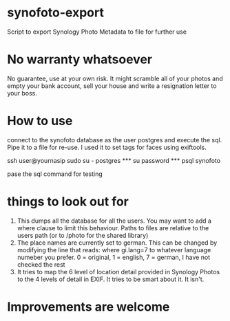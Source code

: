 # synofoto-export
Script to export Synology Photo Metadata to file for further use

# No warranty whatsoever
No guarantee, use at your own risk. It might scramble all of your photos and empty your bank account, sell your house and write a resignation letter to your boss.

# How to use
connect to the synofoto database as the user postgres and execute the sql. Pipe it to a file for re-use. I used it to set tags for faces using exiftools.

ssh user@yournasip
sudo su - postgres
*** su password ***
psql synofoto

pase the sql command for testing

# things to look out for
1. This dumps all the database for all the users. You may want to add a where clause to limit this behaviour. Paths to files are relative to the users path (or to /photo for the shared library)
2. The place names are currently set to german. This can be changed by modifying the line that reads: where gi.lang=7 to whatever language numeber you prefer. 0 = original, 1 = english, 7 = german, I have not checked the rest
3. It tries to map the 6 level of location detail provided in Synology Photos to the 4 levels of detail in EXIF. It tries to be smart about it. It isn't.

# Improvements are welcome
